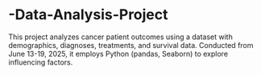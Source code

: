 # -Data-Analysis-Project
This project analyzes cancer patient outcomes using a dataset with demographics, diagnoses, treatments, and survival data. Conducted from June 13-19, 2025, it employs Python (pandas, Seaborn) to explore influencing factors.

